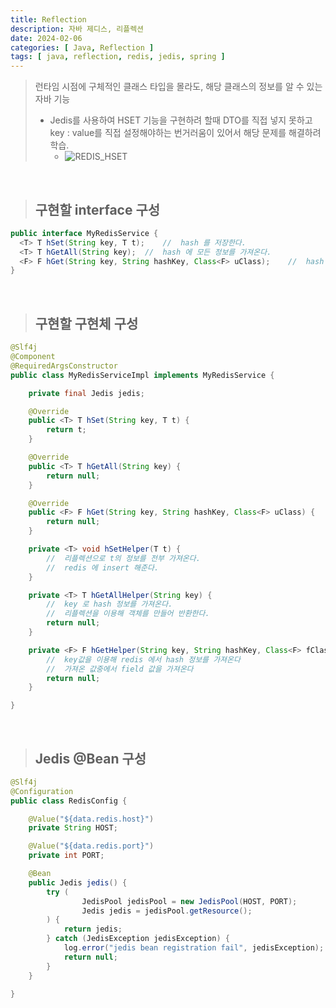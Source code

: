```yaml
---
title: Reflection
description: 자바 제디스, 리플렉션
date: 2024-02-06
categories: [ Java, Reflection ]
tags: [ java, reflection, redis, jedis, spring ]
---
```


> 런타임 시점에 구체적인 클래스 타입을 몰라도, 해당 클래스의 정보를 알 수 있는 자바 기능
> - Jedis를 사용하여 HSET 기능을 구현하려 할때 DTO를 직접 넣지 못하고 <br>
>   key : value를 직접 설정해야하는 번거러움이 있어서 해당 문제를 해결하려 학습.
>   - ![REDIS_HSET](https://github.com/AngryPig123/angrypig123.github.io/assets/86225268/0aec1c14-f5f5-406b-b3f3-d23754016a7a)
>


<br>

> <h2> 구현할 interface 구성 </h2>

```java
public interface MyRedisService {
  <T> T hSet(String key, T t);    //  hash 를 저장한다.
  <T> T hGetAll(String key);  //  hash 에 모든 정보를 가져온다.
  <F> F hGet(String key, String hashKey, Class<F> uClass);    //  hash 안에 특정 필드를 가져온다
}
```

<br>

> <h2> 구현할 구현체 구성 </h2>
```java
@Slf4j
@Component
@RequiredArgsConstructor
public class MyRedisServiceImpl implements MyRedisService {

    private final Jedis jedis;

    @Override
    public <T> T hSet(String key, T t) {
        return t;
    }

    @Override
    public <T> T hGetAll(String key) {
        return null;
    }

    @Override
    public <F> F hGet(String key, String hashKey, Class<F> uClass) {
        return null;
    }

    private <T> void hSetHelper(T t) {
        //  리플렉션으로 t의 정보를 전부 가져온다.
        //  redis 에 insert 해준다.
    }

    private <T> T hGetAllHelper(String key) {
        //  key 로 hash 정보를 가져온다.
        //  리플렉션을 이용해 객체를 만들어 반환한다.
        return null;
    }

    private <F> F hGetHelper(String key, String hashKey, Class<F> fClass) {
        //  key값을 이용해 redis 에서 hash 정보를 가져온다
        //  가져온 값중에서 field 값을 가져온다
        return null;
    }

}
```

<br>

> <h2> Jedis @Bean 구성 </h2>
```java
@Slf4j
@Configuration
public class RedisConfig {

    @Value("${data.redis.host}")
    private String HOST;

    @Value("${data.redis.port}")
    private int PORT;

    @Bean
    public Jedis jedis() {
        try (
                JedisPool jedisPool = new JedisPool(HOST, PORT);
                Jedis jedis = jedisPool.getResource();
        ) {
            return jedis;
        } catch (JedisException jedisException) {
            log.error("jedis bean registration fail", jedisException);
            return null;
        }
    }

}

```
